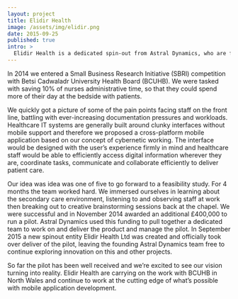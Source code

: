 ```yaml
---
layout: project
title: Elidir Health
image: /assets/img/elidir.png
date: 2015-09-25
published: true
intro: >
  Elidir Health is a dedicated spin-out from Astral Dynamics, who are focusing on improving health care with digital solutions.
---
```


In 2014 we entered a Small Business Research Initiative (SBRI) competition with Betsi Cadwaladr University Health Board (BCUHB). We were tasked with saving 10% of nurses administrative time, so that they could spend more of their day at the bedside with patients.

We quickly got a picture of some of the pain points facing staff on the front line, battling with ever-increasing documentation pressures and workloads. Healthcare IT systems are generally built around clunky interfaces without mobile support and therefore we proposed a cross-platform mobile application based on our concept of cybernetic working. The interface would be designed with the user’s experience firmly in mind and healthcare staff would be able to efficiently access digital information wherever they are, coordinate tasks, communicate and collaborate efficiently to deliver patient care.

Our idea was idea was one of five to go forward to a feasibility study. For 4 months the team worked hard. We immersed ourselves in learning about the secondary care environment, listening to and observing staff at work then breaking out to creative brainstorming sessions back at the chapel. We were successful and in November 2014 awarded an additional £400,000 to run a pilot. Astral Dynamics used this funding to pull together a dedicated team to work on and deliver the product and manage the pilot. In September 2015 a new spinout entity Elidir Health Ltd was created and officially took over deliver of the pilot, leaving the founding Astral Dynamics team free to continue exploring innovation on this and other projects.

So far the pilot has been well received and we’re excited to see our vision turning into reality. Elidir Health are carrying on the work with BCUHB in North Wales and continue to work at the cutting edge of what’s possible with mobile application development. 

[1]: https://elidirhealth.co.uk
